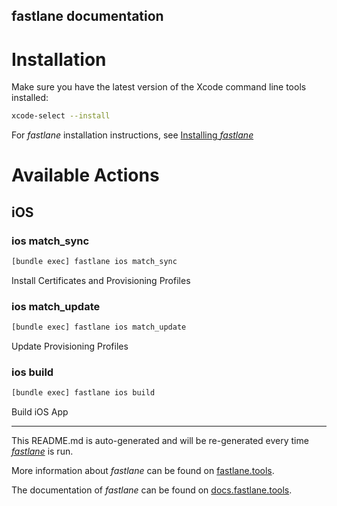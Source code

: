 fastlane documentation
----

# Installation

Make sure you have the latest version of the Xcode command line tools installed:

```sh
xcode-select --install
```

For _fastlane_ installation instructions, see [Installing _fastlane_](https://docs.fastlane.tools/#installing-fastlane)

# Available Actions

## iOS

### ios match_sync

```sh
[bundle exec] fastlane ios match_sync
```

Install Certificates and Provisioning Profiles

### ios match_update

```sh
[bundle exec] fastlane ios match_update
```

Update Provisioning Profiles

### ios build

```sh
[bundle exec] fastlane ios build
```

Build iOS App

----

This README.md is auto-generated and will be re-generated every time [_fastlane_](https://fastlane.tools) is run.

More information about _fastlane_ can be found on [fastlane.tools](https://fastlane.tools).

The documentation of _fastlane_ can be found on [docs.fastlane.tools](https://docs.fastlane.tools).
